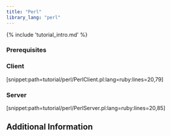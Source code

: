 ```yaml
---
title: "Perl"
library_lang: "perl"
---
```

{% include 'tutorial_intro.md' %}

### Prerequisites


### Client

[snippet:path=tutorial/perl/PerlClient.pl:lang=ruby:lines=20,79]

### Server

[snippet:path=tutorial/perl/PerlServer.pl:lang=ruby:lines=20,85]

## Additional Information
